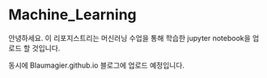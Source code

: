 # Machine_Learning

안녕하세요. 이 리포지스트리는 머신러닝 수업을 통해 학습한 jupyter notebook을 업로드 할 것입니다.

동시에 Blaumagier.github.io 블로그에 업로드 예정입니다.

